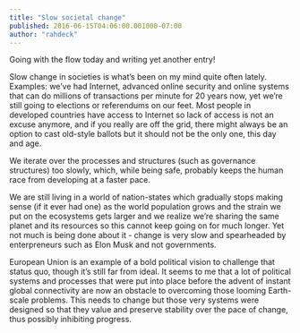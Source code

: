 ```yaml
---
title: "Slow societal change"
published: 2016-06-15T04:06:00.001000-07:00
author: "rahdeck"
---
```

Going with the flow today and writing yet another entry!

Slow change in societies is what’s been on my mind quite often lately. Examples: we’ve had Internet, advanced online security and online systems that can do millions of transactions per minute for 20 years now, yet we’re still going to elections or referendums on our feet. Most people in developed countries have access to Internet so lack of access is not an excuse anymore, and if you really are off the grid, there might always be an option to cast old-style ballots but it should not be the only one, this day and age.

We iterate over the processes and structures (such as governance structures) too slowly, which, while being safe, probably keeps the human race from developing at a faster pace.

We are still living in a world of nation-states which gradually stops making sense (if it ever had one) as the world population grows and the strain we put on the ecosystems gets larger and we realize we’re sharing the same planet and its resources so this cannot keep going on for much longer. Yet not much is being done about it - change is very slow and spearheaded by enterpreneurs such as Elon Musk and not governments.

European Union is an example of a bold political vision to challenge that status quo, though it’s still far from ideal. It seems to me that a lot of political systems and processes that were put into place before the advent of instant global connectivity are now an obstacle to overcoming those looming Earth-scale problems. This needs to change but those very systems were designed so that they value and preserve stability over the pace of change, thus possibly inhibiting progress.
